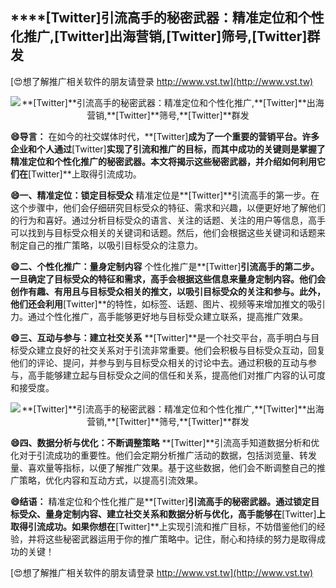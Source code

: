 ## ****[Twitter]**引流高手的秘密武器：精准定位和个性化推广,**[Twitter]**出海营销,**[Twitter]**筛号,**[Twitter]**群发**

[😍想了解推广相关软件的朋友请登录 http://www.vst.tw](http://www.vst.tw)

 <center><img src="https://vst.tw/MP4/tuiguang/png/7.png" alt="**[Twitter]**引流高手的秘密武器：精准定位和个性化推广,**[Twitter]**出海营销,**[Twitter]**筛号,**[Twitter]**群发"></center>

**😄导言：**
在如今的社交媒体时代，**[Twitter]**成为了一个重要的营销平台。许多企业和个人通过**[Twitter]**实现了引流和推广的目标，而其中成功的关键则是掌握了精准定位和个性化推广的秘密武器。本文将揭示这些秘密武器，并介绍如何利用它们在**[Twitter]**上取得引流成功。

**😄一、精准定位：锁定目标受众**
精准定位是**[Twitter]**引流高手的第一步。在这个步骤中，他们会仔细研究目标受众的特征、需求和兴趣，以便更好地了解他们的行为和喜好。通过分析目标受众的语言、关注的话题、关注的用户等信息，高手可以找到与目标受众相关的关键词和话题。然后，他们会根据这些关键词和话题来制定自己的推广策略，以吸引目标受众的注意力。

**😄二、个性化推广：量身定制内容**
个性化推广是**[Twitter]**引流高手的第二步。一旦确定了目标受众的特征和需求，高手会根据这些信息来量身定制内容。他们会创作有趣、有用且与目标受众相关的推文，以吸引目标受众的关注和参与。此外，他们还会利用**[Twitter]**的特性，如标签、话题、图片、视频等来增加推文的吸引力。通过个性化推广，高手能够更好地与目标受众建立联系，提高推广效果。

**😄三、互动与参与：建立社交关系**
**[Twitter]**是一个社交平台，高手明白与目标受众建立良好的社交关系对于引流非常重要。他们会积极与目标受众互动，回复他们的评论、提问，并参与到与目标受众相关的讨论中去。通过积极的互动与参与，高手能够建立起与目标受众之间的信任和关系，提高他们对推广内容的认可度和接受度。

 <center><img src="https://vst.tw/MP4/tuiguang/png/1.png" alt="**[Twitter]**引流高手的秘密武器：精准定位和个性化推广,**[Twitter]**出海营销,**[Twitter]**筛号,**[Twitter]**群发"></center>

**😄四、数据分析与优化：不断调整策略**
**[Twitter]**引流高手知道数据分析和优化对于引流成功的重要性。他们会定期分析推广活动的数据，包括浏览量、转发量、喜欢量等指标，以便了解推广效果。基于这些数据，他们会不断调整自己的推广策略，优化内容和互动方式，以提高引流效果。

**😄结语：**
精准定位和个性化推广是**[Twitter]**引流高手的秘密武器。通过锁定目标受众、量身定制内容、建立社交关系和数据分析与优化，高手能够在**[Twitter]**上取得引流成功。如果你想在**[Twitter]**上实现引流和推广目标，不妨借鉴他们的经验，并将这些秘密武器运用于你的推广策略中。记住，耐心和持续的努力是取得成功的关键！

[😍想了解推广相关软件的朋友请登录 http://www.vst.tw](http://www.vst.tw)



